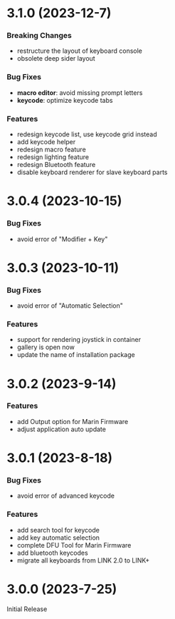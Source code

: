 # 3.1.0 (2023-12-7)

### Breaking Changes
- restructure the layout of keyboard console
- obsolete deep sider layout

### Bug Fixes
- **macro editor**: avoid missing prompt letters
- **keycode**: optimize keycode tabs

### Features
- redesign keycode list, use keycode grid instead
- add keycode helper
- redesign macro feature
- redesign lighting feature
- redesign Bluetooth feature
- disable keyboard renderer for slave keyboard parts


# 3.0.4 (2023-10-15)

### Bug Fixes
- avoid error of "Modifier + Key" 


# 3.0.3 (2023-10-11)

### Bug Fixes
- avoid error of "Automatic Selection"

### Features
- support for rendering joystick in container
- gallery is open now
- update the name of installation package

# 3.0.2 (2023-9-14)

### Features
- add Output option for Marin Firmware
- adjust application auto update

# 3.0.1 (2023-8-18)

### Bug Fixes
- avoid error of advanced keycode

### Features
- add search tool for keycode
- add key automatic selection
- complete DFU Tool for Marin Firmware
- add bluetooth keycodes
- migrate all keyboards from LINK 2.0 to LINK+

# 3.0.0 (2023-7-25)

Initial Release
